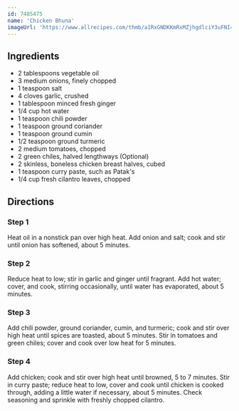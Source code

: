 ```yaml
---
id: 7485475
name: 'Chicken Bhuna'
imageUrl: 'https://www.allrecipes.com/thmb/a1RxGNDKKmRxMZjhgdlciY3uFNI=/750x0/filters:no_upscale():max_bytes(150000):strip_icc():format(webp)/chicken-bhuna-recipe-7485475FranceC4x3-dff2e33d8ae746d99a5527bad245a5dd.jpg'
---
```


## Ingredients
- 2 tablespoons vegetable oil
- 3 medium onions, finely chopped
- 1 teaspoon salt
- 4 cloves garlic, crushed
- 1 tablespoon minced fresh ginger
- 1/4 cup hot water
- 1 teaspoon chili powder
- 1 teaspoon ground coriander
- 1 teaspoon ground cumin
- 1/2 teaspoon ground turmeric
- 2 medium tomatoes, chopped
- 2 green chiles, halved lengthways (Optional)
- 2 skinless, boneless chicken breast halves, cubed
- 1 teaspoon curry paste, such as Patak's
- 1/4 cup fresh cilantro leaves, chopped

## Directions

### Step 1
Heat oil in a nonstick pan over high heat. Add onion and salt; cook and stir until onion has softened, about 5 minutes.

### Step 2
Reduce heat to low; stir in garlic and ginger until fragrant. Add hot water; cover, and cook, stirring occasionally, until water has evaporated, about 5 minutes.

### Step 3
Add chili powder, ground coriander, cumin, and turmeric; cook and stir over high heat until spices are toasted, about 5 minutes. Stir in tomatoes and green chiles; cover and cook over low heat for 5 minutes.

### Step 4
Add chicken; cook and stir over high heat until browned, 5 to 7 minutes. Stir in curry paste; reduce heat to low, cover and cook until chicken is cooked through, adding a little water if necessary, about 5 minutes. Check seasoning and sprinkle with freshly chopped cilantro.

